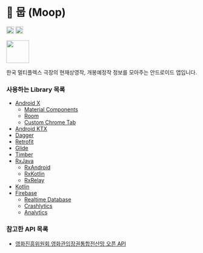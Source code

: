 # :movie_camera: 뭅 (Moop)

<a href='https://developer.android.com'><img height="20px" src='http://img.shields.io/badge/platform-android-green.svg'/></a>
<a href='https://circleci.com/gh/fornewid/Moop-Android'><img height="20px" src='https://circleci.com/gh/fornewid/Moop-Android.svg?style=svg'/></a>

<a href='https://play.google.com/store/apps/details?id=soup.movie'><img height="60px" src='https://play.google.com/intl/en/badges/images/generic/ko_badge_web_generic.png'/></a>

한국 멀티플렉스 극장의 현재상영작, 개봉예정작 정보를 모아주는 안드로이드 앱입니다.

### 사용하는 Library 목록

- [Android X](https://developer.android.com/topic/libraries/support-library/androidx-overview)
  - [Material Components](https://github.com/material-components/material-components-android)
  - [Room](https://developer.android.com/topic/libraries/architecture/room)
  - [Custom Chrome Tab]()
- [Android KTX](https://developer.android.com/kotlin/ktx)
- [Dagger]()
- [Retrofit]()
- [Glide]()
- [Timber]()
- [RxJava]()
  - [RxAndroid]()
  - [RxKotlin]()
  - [RxRelay]()
- [Kotlin]()
- [Firebase]()
  - [Realtime Database]()
  - [Crashlytics]()
  - [Analytics]()

### 참고한 API 목록

- [영화진흥위원회 영화관입장권통합전산망 오픈 API](http://www.kobis.or.kr/kobisopenapi/homepg/apiservice/searchServiceInfo.do)
